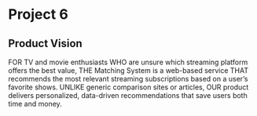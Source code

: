 # Project 6

## Product Vision

FOR TV and movie enthusiasts WHO are unsure which streaming platform offers the best value, THE Matching System is a web-based service THAT recommends the most relevant streaming subscriptions based on a user’s favorite shows. UNLIKE generic comparison sites or articles, OUR product delivers personalized, data-driven recommendations that save users both time and money.
